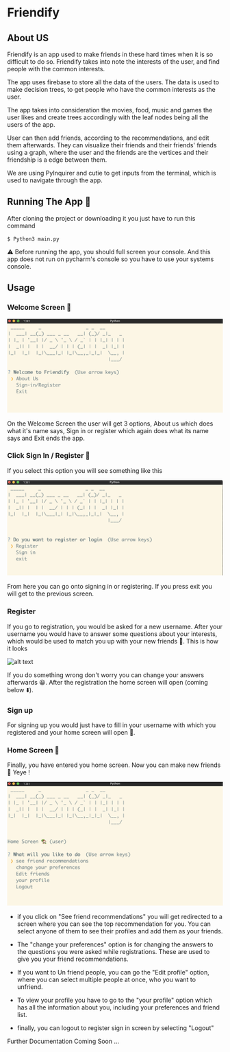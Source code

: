 # Friendify

## About US

Friendify is an app used to make friends in these hard times when
it is so difficult to do so. Friendify takes into note the interests
of the user, and find people with the common interests.

The app uses firebase to store all the data of the users. The data is
used to make decision trees, to get people who have the common interests
as the user.

The app takes into consideration the movies, food, music and games the
user likes and create trees accordingly with the leaf nodes being all
the users of the app.

User can then add friends, according to the recommendations, and edit them
afterwards. They can visualize their friends and their friends' friends
using a graph, where the user and the friends are the vertices and their
friendship is a edge between them.

We are using PyInquirer and cutie to get inputs from the terminal, which is
used to navigate through the app.

## Running The App 📱

After cloning the project or downloading it you just have to run this command 
```shell
$ Python3 main.py
```

⚠️ Before running the app, you should full screen your console. And this app does not run on pycharm's console so you have to use your systems console. 

## Usage


### Welcome Screen 🙏

![alt text](https://github.com/eeshannarula29/assets/blob/main/home.png?raw=true)

On the Welcome Screen the user will get 3 options, About us which does what it's name says, Sign in or register which again does what its name says and Exit ends the app.

### Click Sign In / Register 📄

If you select this option you will see something like this

![alt text](https://github.com/eeshannarula29/assets/blob/main/sign_in_register.png?raw=true)

From here you can go onto signing in or registering. If you press exit you will get to the previous screen.

### Register 

If you go to registration, you would be asked for a new username. After your username you would have to answer some questions about your interests, which would be used to match you up with your new friends 👯‍. This is how it looks

![alt text](https://github.com/eeshannarula29/assets/blob/main/register.gif?raw=true)

If you do something wrong don't worry you can change your answers afterwards 😀. After the registration the home screen will open (coming below ⬇️).

### Sign up

For signing up you would just have to fill in your username with which you registered and your home screen will open 🚪.

### Home Screen 🏡

Finally, you have entered you home screen. Now you can make new friends 🎉 Yeye !

![alt text](https://github.com/eeshannarula29/assets/blob/main/signed_in.png?raw=true)

- if you click on "See friend recommendations" you will get redirected to a screen where you can see the top recommendation for you. You can select anyone of them to see their profiles and add them as your friends.

- The "change your preferences" option is for changing the answers to the questions you were asked while registrations. These are used to give you your friend recommendations.

- If you want to Un friend people, you can go the "Edit profile" option, where you can select multiple people at once, who you want to unfriend. 

- To view your profile you have to go to the "your profile" option which has all the information about you, including your preferences and friend list.

- finally, you can logout to register sign in screen by selecting "Logout"


Further Documentation Coming Soon ...
